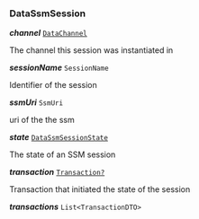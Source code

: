 

### DataSsmSession





  
<article>

***channel*** [`DataChannel`](#datachannel) 

The channel this session was instantiated in

</article>
<article>

***sessionName*** `SessionName` 

Identifier of the session

</article>
<article>

***ssmUri*** `SsmUri` 

uri of the the ssm

</article>
<article>

***state*** [`DataSsmSessionState`](#datassmsessionstate) 

The state of an SSM session

</article>
<article>

***transaction*** [`Transaction?`](/docs/ssm-chaincode-models--page#ssm-chaincode-blockchain-content) 

Transaction that initiated the state of the session

</article>
<article>

***transactions*** `List<TransactionDTO>` 

</article>


